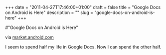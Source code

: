 +++
date = "2011-04-27T17:46:00+01:00"
draft = false
title = "Google Docs on Android is Here"
description = ""
slug = "google-docs-on-android-is-here"
+++

#"Google Docs on Android is Here"


 <div class="posterous_bookmarklet_entry">
 <div class='p_embed p_image_embed'>
<img alt="" src="https://ssl.gstatic.com/android/market/com.google.android.apps.docs/f-0-cd68c7f551911c8a10e4428014bf4d9452d19142" />
</div>


<div class="posterous_quote_citation">via <a href="https://market.android.com/details?id=com.google.android.apps.docs&amp;rdid=com.google.android.apps.docs&amp;rdot=1&amp;pli=1">market.android.com</a></div>
 <p>I seem to spend half my life in Google Docs. Now I can spend the other half.</p></div>
 